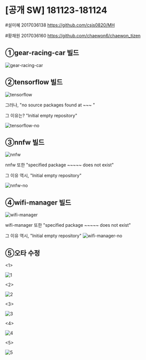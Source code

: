 [공개 SW] 181123-181124 
=================

#설미혜 2017036138 https://github.com/csjs0820/MH

#황채원 2017036160 https://github.com/chaewon6/chaewon_tizen





①gear-racing-car 빌드
--------------------

![gear-racing-car](https://user-images.githubusercontent.com/45282364/49211483-0291f800-f403-11e8-812e-3958d98afa6e.png)









②tensorflow 빌드
--------------

![tensorflow](https://user-images.githubusercontent.com/45282364/49210338-3586bc80-f400-11e8-91d4-ecd7b85e44bf.png)

 그러나, "no source packages found at ~~~ "
 
 그 이유는? "Initial empty repository"
 
 
![tensorflow-no](https://user-images.githubusercontent.com/45282364/49210497-8f878200-f400-11e8-8667-4c55f7a943bc.png)










 ③nnfw 빌드
 ----------
![nnfw](https://user-images.githubusercontent.com/45282364/49210954-ba260a80-f401-11e8-9394-f0d17164fa98.png)


nnfw 또한 "specified package ~~~~~ does not exist"

그 이유 역시, "Initial empty repository"


![nnfw-no](https://user-images.githubusercontent.com/45282364/49211066-0d985880-f402-11e8-85a5-54fa41bb8af3.png)








④wifi-manager 빌드
-----------

![wifi-manager](https://user-images.githubusercontent.com/45282364/49211211-636d0080-f402-11e8-8048-6cfdba9f5359.png)


wifi-manager 또한 "specified package ~~~~~ does not exist"

그 이유 역시, "Initial empty repository"
![wifi-manager-no](https://user-images.githubusercontent.com/45282364/49211319-a7f89c00-f402-11e8-9727-9185bff1d343.png)






⑤오타 수정
----------
<1>


![1](https://user-images.githubusercontent.com/45282364/49278591-9974b800-f4c8-11e8-9a6b-6e554c6b6484.png)


<2>


![2](https://user-images.githubusercontent.com/45282364/49278592-9974b800-f4c8-11e8-968d-a8350824e63f.png)


<3>


![3](https://user-images.githubusercontent.com/45282364/49278593-9a0d4e80-f4c8-11e8-9914-900a30f19b27.png)


<4>


![4](https://user-images.githubusercontent.com/45282364/49278594-9a0d4e80-f4c8-11e8-9344-dd4289c5bb2d.png)


<5>


![5](https://user-images.githubusercontent.com/45282364/49278595-9a0d4e80-f4c8-11e8-8952-84e410201187.png)


